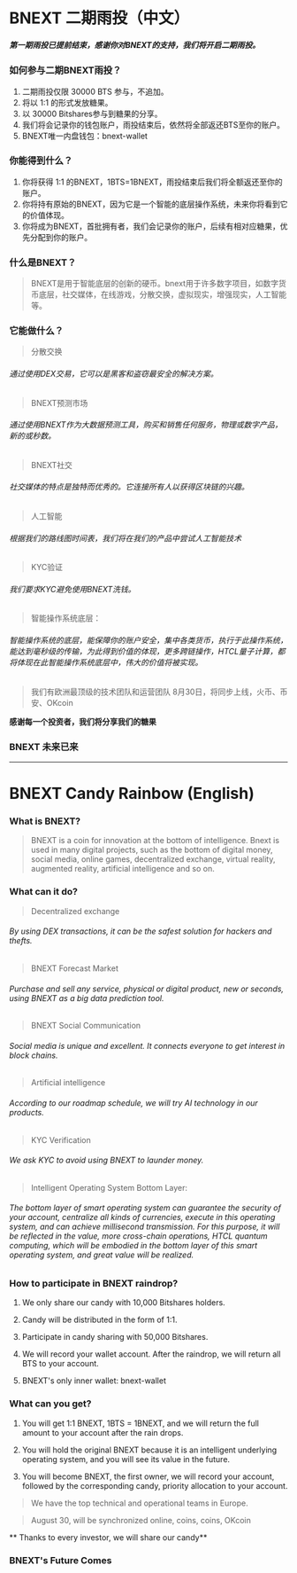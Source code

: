 # BNEXT 二期雨投（中文）

##### 第一期雨投已提前结束，感谢你对BNEXT的支持，我们将开启二期雨投。

### 如何参与二期BNEXT雨投？

1. 二期雨投仅限 30000 BTS 参与，不追加。
2. 将以 1:1 的形式发放糖果。
3. 以 30000 Bitshares参与到糖果的分享。
4. 我们将会记录你的钱包账户，雨投结束后，依然将全部返还BTS至你的账户。
5. BNEXT唯一内盘钱包：bnext-wallet

### 你能得到什么？
1. 你将获得 1:1 的BNEXT，1BTS=1BNEXT，雨投结束后我们将全额返还至你的账户。
2. 你将持有原始的BNEXT，因为它是一个智能的底层操作系统，未来你将看到它的价值体现。
3. 你将成为BNEXT，首批拥有者，我们会记录你的账户，后续有相对应糖果，优先分配到你的账户。

### 什么是BNEXT？
> BNEXT是用于智能底层的创新的硬币。bnext用于许多数字项目，如数字货币底层，社交媒体，在线游戏，分散交换，虚拟现实，增强现实，人工智能等。
### 它能做什么？
> 分散交换
###### 通过使用DEX交易，它可以是黑客和盗窃最安全的解决方案。
> BNEXT预测市场
###### 通过使用BNEXT作为大数据预测工具，购买和销售任何服务，物理或数字产品，新的或秒数。
> BNEXT社交
###### 社交媒体的特点是独特而优秀的。它连接所有人以获得区块链的兴趣。
> 人工智能
###### 根据我们的路线图时间表，我们将在我们的产品中尝试人工智能技术
> KYC验证
###### 我们要求KYC避免使用BNEXT洗钱。
> 智能操作系统底层：
###### 智能操作系统的底层，能保障你的账户安全，集中各类货币，执行于此操作系统，能达到毫秒级的传输，为此得到价值的体现，更多跨链操作，HTCL量子计算，都将体现在此智能操作系统底层中，伟大的价值将被实现。





> 我们有欧洲最顶级的技术团队和运营团队
> 8月30日，将同步上线，火币、币安、OKcoin

**感谢每一个投资者，我们将分享我们的糖果**
### BNEXT 未来已来


---


# BNEXT Candy Rainbow (English)


### What is BNEXT?

> BNEXT is a coin for innovation at the bottom of intelligence. Bnext is used in many digital projects, such as the bottom of digital money, social media, online games, decentralized exchange, virtual reality, augmented reality, artificial intelligence and so on.

### What can it do?

> Decentralized exchange

###### By using DEX transactions, it can be the safest solution for hackers and thefts.

> BNEXT Forecast Market

###### Purchase and sell any service, physical or digital product, new or seconds, using BNEXT as a big data prediction tool.

> BNEXT Social Communication

###### Social media is unique and excellent. It connects everyone to get interest in block chains.

> Artificial intelligence

###### According to our roadmap schedule, we will try AI technology in our products.

> KYC Verification

###### We ask KYC to avoid using BNEXT to launder money.

> Intelligent Operating System Bottom Layer:

###### The bottom layer of smart operating system can guarantee the security of your account, centralize all kinds of currencies, execute in this operating system, and can achieve millisecond transmission. For this purpose, it will be reflected in the value, more cross-chain operations, HTCL quantum computing, which will be embodied in the bottom layer of this smart operating system, and great value will be realized.




### How to participate in BNEXT raindrop?



1. We only share our candy with 10,000 Bitshares holders.

2. Candy will be distributed in the form of 1:1.

3. Participate in candy sharing with 50,000 Bitshares.

4. We will record your wallet account. After the raindrop, we will return all BTS to your account.

5. BNEXT's only inner wallet: bnext-wallet



### What can you get?

1. You will get 1:1 BNEXT, 1BTS = 1BNEXT, and we will return the full amount to your account after the rain drops.

2. You will hold the original BNEXT because it is an intelligent underlying operating system, and you will see its value in the future.

3. You will become BNEXT, the first owner, we will record your account, followed by the corresponding candy, priority allocation to your account.




> We have the top technical and operational teams in Europe.

> August 30, will be synchronized online, coins, coins, OKcoin



** Thanks to every investor, we will share our candy**

### BNEXT's Future Comes


